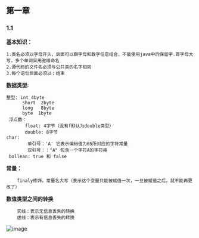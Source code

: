 ## 第一章

### 1.1

**基本知识：**
    
    1.类名必须以字母开头，后面可以跟字母和数字任意组合，不能使用java中的保留字.首字母大写，多个单词采用驼峰命名
    2.源代码的文件名必须与公共类的名字相同
    3.每个语句后面必须以；结束
 
**数据类型:**
    
    整型: int 4byte
          short  2byte
          long   8byte
          byte  1byte
     浮点数：      
           float: 4字节（没有f默认为double类型）
           double: 8字节
    char:
            单引号：'A' 它表示编码值为65所对应的字符常量
            双引号：："A" 包含一个字符A的字符串
     bollean: true 和 false
     
 **常量：**
        
        finaly修饰，常量名大写（表示这个变量只能被赋值一次，一旦被赋值之后，就不能再更改了）
        
 **数值类型之间的转换**
        
        实线：表示无信息丢失的转换
        虚线：表示有信息丢失的转换
        
       
![image](https://note.youdao.com/yws/public/resource/f7ec6856afd0a9c963999f932d59fcea/xmlnote/B8DB10F861144494A2FB5F889A8AADD0/7116)
